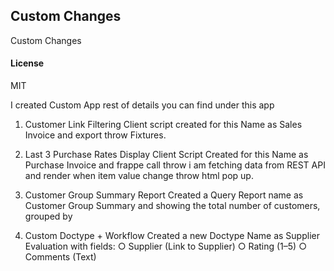 ## Custom Changes

Custom Changes

#### License

MIT


I created Custom App rest of details you can find under this app
1. Customer Link Filtering
    Client script created for this Name as Sales Invoice and export throw Fixtures.

2. Last 3 Purchase Rates Display
    Client Script Created for this Name as Purchase Invoice and frappe call throw i am fetching data from REST API and render when item value change throw html pop up.
   
3. Customer Group Summary Report
    Created a Query Report name as Customer Group Summary and showing the total number of customers, grouped by

4. Custom Doctype + Workflow
    Created a new Doctype Name as Supplier Evaluation with fields:
    ○ Supplier (Link to Supplier)
    ○ Rating (1–5)
    ○ Comments (Text)
